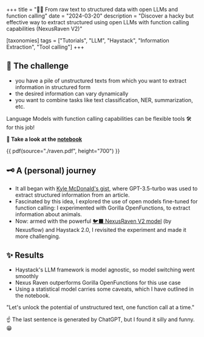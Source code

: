 +++
title = "🧪📑 From raw text to structured data with open LLMs and function calling"
date = "2024-03-20"
description = "Discover a hacky but effective way to extract structured using open LLMs with function calling capabilities (NexusRaven V2)"

[taxonomies]
tags = ["Tutorials", "LLM", "Haystack", "Information Extraction", "Tool calling"]
+++

<!-- toc -->

## 🎯 The challenge
- you have a pile of unstructured texts from which you want to extract information in structured form
- the desired information can vary dynamically
- you want to combine tasks like text classification, NER, summarization, etc.


Language Models with function calling capabilities can be flexible tools 🛠️ for this job!

<!-- Linking the exact notebook because it's going to be deleted from the cookbook -->
**📓 Take a look at the [notebook](https://colab.research.google.com/github/deepset-ai/haystack-cookbook/blob/c4e70ea69f8f3a36133bb239a0ade70e35577e85/notebooks/information_extraction_raven.ipynb)**

{{ pdf(source="./raven.pdf", height="700") }}


## 🗝️ A (personal) journey
- It all began with [Kyle McDonald's gist](https://gist.github.com/kylemcdonald/dbac21de2d7855633689f5526225154c), where GPT-3.5-turbo was used to extract structured information from an article.
- Fascinated by this idea, I explored the use of open models fine-tuned for function calling: I experimented with Gorilla OpenFunctions, to extract information about animals.
- Now: armed with the powerful [🐦‍⬛ NexusRaven V2 model](https://huggingface.co/Nexusflow/NexusRaven-V2-13B) (by Nexusflow) and Haystack 2.0, I revisited the experiment and made it more challenging.

## ✨ Results
- Haystack's LLM framework is model agnostic, so model switching went smoothly
- Nexus Raven outperforms Gorilla OpenFunctions for this use case
- Using a statistical model carries some caveats, which I have outlined in the notebook.

"Let's unlock the potential of unstructured text, one function call at a time."

☝ The last sentence is generated by ChatGPT, but I found it silly and funny. 😁

